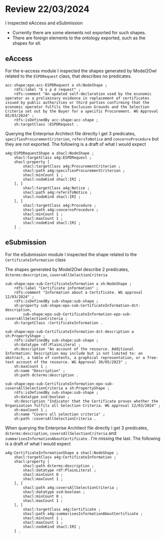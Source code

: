 # Review 22/03/2024

I inspected eAccess and eSubmission

- Currently there are some elements not exported for such shapes.
- There are foreign elements to the ontology exported, such as the shapes for eli.

## eAccess

For the e-access module I inspected the shapes generated by Model2Owl related to the `ESPDRequest` class, that describes
no predicates.

```
acc-shape:epo-acc-ESPDRequest a sh:NodeShape ;
    rdfs:label "E s p d request" ;
    rdfs:comment "An updated self-declaration used by the economic operator as a preliminary evidence in replacement of certificates issued by public authorities or third parties confirming that the economic operator fulfils the Exclusion Grounds and the Selection Criteria set out by the Buyer for a specific Procurement. WG Approval 05/03/2024" ;
    rdfs:isDefinedBy acc-shape:acc-shape ;
    sh:targetClass :ESPDRequest .
```

Querying the Enterprise Architect file directly I get 3 predicates, `specifiesProcurementCriterion`, `refersToNotice`
and `concernsProcedure` but they are not exported. The following is a draft of what I would expect

```
a4g:ESPDRequestShape a shacl:NodeShape ;
	shacl:targetClass a4g:ESPDRequest ;
	shacl:property [
		shacl:targetClass a4g:ProcurementCriterion ;
		shacl:path a4g:specifiesProcurementCriterion ;
		shacl:minCount 1 ;
		shacl:nodeKind shacl:IRI ;
	], [
		shacl:targetClass a4g:Notice ;
		shacl:path a4g:refersToNotice ;
		shacl:nodeKind shacl:IRI ;
	], [
		shacl:targetClass a4g:Procedure ;
		shacl:path a4g:concernsProcedure ;
		shacl:minCount 1 ;
		shacl:maxCount 1 ;
		shacl:nodeKind shacl:IRI ;
	] .

```

## eSubmission

For the eSubmission module I inspected the shape related to the `CertificateInformation` class

The shapes generated by Model2Owl describe 2 predicates, `dcterms:description`, `coversAllSelectionCriteria`

```
sub-shape:epo-sub-CertificateInformation a sh:NodeShape ;
    rdfs:label "Certificate information" ;
    rdfs:comment "Information about a Certificate. WG approval 12/03/2024" ;
    rdfs:isDefinedBy sub-shape:sub-shape ;
    sh:property sub-shape:epo-sub-CertificateInformation-dct-description,
        sub-shape:epo-sub-CertificateInformation-epo-sub-coversAllSelectionCriteria ;
    sh:targetClass :CertificateInformation .

sub-shape:epo-sub-CertificateInformation-dct-description a sh:PropertyShape ;
    rdfs:isDefinedBy sub-shape:sub-shape ;
    sh:datatype rdf:PlainLiteral ;
    sh:description "An account of the resource. Additional Information: Description may include but is not limited to: an abstract, a table of contents, a graphical representation, or a free-text account of the resource. WG Approval 30/05/2023" ;
    sh:maxCount 1 ;
    sh:name "Description" ;
    sh:path dcterms:description .

sub-shape:epo-sub-CertificateInformation-epo-sub-coversAllSelectionCriteria a sh:PropertyShape ;
    rdfs:isDefinedBy sub-shape:sub-shape ;
    sh:datatype xsd:boolean ;
    sh:description "Indicator that the Certificate proves whether the Organization fulfils all Selection Criteria. WG approval 12/03/2024" ;
    sh:maxCount 1 ;
    sh:name "Covers all selection criteria" ;
    sh:path :coversAllSelectionCriteria .

```

When querying the Enterprise Architect file directly I get 3
predicates, `dcterms:description`, `coversAllSelectionCriteria` and `summarisesInformationAboutCertificate` . I'm
missing the last. The following is a draft of what I would expect

```
a4g:CertificateInformationShape a shacl:NodeShape ;
	shacl:targetClass a4g:CertificateInformation ;
	shacl:property [
		shacl:path dcterms:description ;
		shacl:datatype rdf:PlainLiteral ;
		shacl:minCount 0 ;
		shacl:maxCount 1 ;
	], [
		shacl:path a4g:coversAllSelectionCriteria ;
		shacl:datatype xsd:boolean ;
		shacl:minCount 0 ;
		shacl:maxCount 1 ;
	], [
		shacl:targetClass a4g:Certificate ;
		shacl:path a4g:summarisesInformationAboutCertificate ;
		shacl:minCount 1 ;
		shacl:maxCount 1 ;
		shacl:nodeKind shacl:IRI ;
	] .
```

